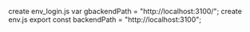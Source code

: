 create env_login.js
var gbackendPath = "http://localhost:3100/";
create env.js
export const backendPath = "http://localhost:3100";
